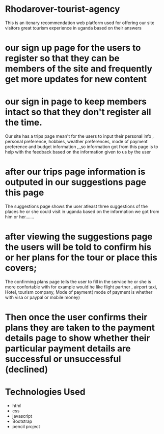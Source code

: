 # Rhodarover-tourist-agency 
This is an itenary recommendation web platform used for offering our site visitors great tourism experience in uganda based on their answers
# our sign up page for the users to register so that they can be members of the site and frequently get more updates for new content
# our sign in page to keep members intact so that they don't register all the time.
Our site has a trips page mean't for the users to input their personal info , personal preference, hobbies, weather preferences, mode of payment preference and budget information ,,,so information got from this page is to help with the feedback based on the information given to us by the user 
# after our trips page information is outputed in our suggestions page this page
The suggestions page shows the user atleast three suggestions of the places he or she could visit in uganda based on the information we got  from him or her.......
# after viewing the suggestions page the users will be told to confirm his or her plans for the tour or place this covers;
The confirming plans page tells the user to fill in the service he or she is more confortable with for example would he like flight partner , airport taxi, Hotel, tourism company, Mode of payment( mode of payment is whether with visa or paypal or mobile money)
# Then once the user confirms their plans they are taken to the payment details page to show whether their particular payment details are successful or unsuccessful (declined)
# Technologies Used
<ul>
  <li> html </li>
  <li> css </li>
  <li> javascript </li>
  <li>Bootstrap</li>
  <li> pencil project </li>
</ul>

